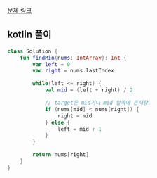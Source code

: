 [문제 링크](https://leetcode.com/problems/find-minimum-in-rotated-sorted-array/description/)


## kotlin 풀이
```kotlin
class Solution {
    fun findMin(nums: IntArray): Int {
        var left = 0
        var right = nums.lastIndex

        while(left <= right) {
            val mid = (left + right) / 2

            // target은 mid거나 mid 앞쪽에 존재함.
            if (nums[mid] < nums[right]) {
                right = mid
            } else {
                left = mid + 1
            }
        }

        return nums[right]
    }
}
```
